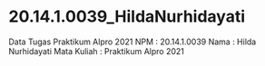 # 20.14.1.0039_HildaNurhidayati
Data Tugas Praktikum Alpro 2021
NPM           : 20.14.1.0039
Nama          : Hilda Nurhidayati 
Mata Kuliah   : Praktikum Alpro 2021
